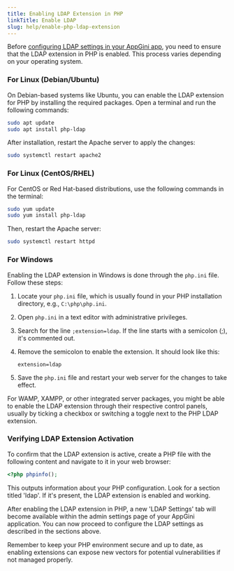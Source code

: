 ```yaml
---
title: Enabling LDAP Extension in PHP
linkTitle: Enable LDAP
slug: help/enable-php-ldap-extension
---
```


Before [configuring LDAP settings in your AppGini app](/appgini/help/ldap-authentication), you need to ensure that the LDAP extension in PHP is enabled. This process varies depending on your operating system.

### For Linux (Debian/Ubuntu)

On Debian-based systems like Ubuntu, you can enable the LDAP extension for PHP by installing the required packages. Open a terminal and run the following commands:

```bash
sudo apt update
sudo apt install php-ldap
```

After installation, restart the Apache server to apply the changes:

```bash
sudo systemctl restart apache2
```

### For Linux (CentOS/RHEL)

For CentOS or Red Hat-based distributions, use the following commands in the terminal:

```bash
sudo yum update
sudo yum install php-ldap
```

Then, restart the Apache server:

```bash
sudo systemctl restart httpd
```

### For Windows

Enabling the LDAP extension in Windows is done through the `php.ini` file. Follow these steps:

1.  Locate your `php.ini` file, which is usually found in your PHP installation directory, e.g., `C:\php\php.ini`.
2.  Open `php.ini` in a text editor with administrative privileges.
3.  Search for the line `;extension=ldap`. If the line starts with a semicolon (;), it's commented out.
4.  Remove the semicolon to enable the extension. It should look like this:
    
    ```
    extension=ldap
    ```
    
5.  Save the `php.ini` file and restart your web server for the changes to take effect.

For WAMP, XAMPP, or other integrated server packages, you might be able to enable the LDAP extension through their respective control panels, usually by ticking a checkbox or switching a toggle next to the PHP LDAP extension.

### Verifying LDAP Extension Activation

To confirm that the LDAP extension is active, create a PHP file with the following content and navigate to it in your web browser:

```php
<?php phpinfo();
```

This outputs information about your PHP configuration. Look for a section titled 'ldap'. If it's present, the LDAP extension is enabled and working.

After enabling the LDAP extension in PHP, a new 'LDAP Settings' tab will become available within the admin settings page of your AppGini application. You can now proceed to configure the LDAP settings as described in the sections above.

Remember to keep your PHP environment secure and up to date, as enabling extensions can expose new vectors for potential vulnerabilities if not managed properly.

